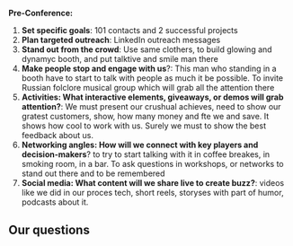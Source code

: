 **Pre-Conference:**
1. **Set specific goals**: 101 contacts and 2 successful projects
2. **Plan targeted outreach**: LinkedIn outreach messages
3. **Stand out from the crowd**: Use same clothers, to build glowing and dynamyc booth, and put talktive and smile man there
4. **Make people stop and engage with us**?: This man who standing in a booth have to start to talk with people as much it be possible. To invite Russian folclore musical group which will grab all the attention there 
5. **Activities: What interactive elements, giveaways, or demos will grab attention?**: We must present our crushual achieves, need to show our gratest customers, show, how many money and fte we and save. It shows how cool to work with us. Surely we must to show the best feedback about us.
6. **Networking angles: How will we connect with key players and decision-makers**? to try to start talking with it in coffee breakes, in smoking room, in a bar. To ask questions in workshops, or networks to stand out there and to be remembered
7. **Social media: What content will we share live to create buzz?**: videos like we did in our proces tech, short reels, storyses with part of humor, podcasts about it.


**Our questions**
- 
